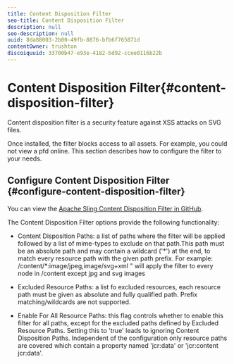 ```yaml
---
title: Content Disposition Filter
seo-title: Content Disposition Filter
description: null
seo-description: null
uuid: 8da88003-2b00-49fb-8876-bfb6f765871d
contentOwner: trushton
discoiquuid: 33700b47-e93e-4182-bd92-ccee0116b22b
---
```


# Content Disposition Filter{#content-disposition-filter}

Content disposition filter is a security feature against XSS attacks on SVG files.

Once installed, the filter blocks access to all assets. For example, you could not view a pfd online. This section describes how to configure the filter to your needs.

## Configure Content Disposition Filter {#configure-content-disposition-filter}

You can view the [Apache Sling Content Disposition Filter in GitHub](https://github.com/apache/sling-org-apache-sling-security/blob/master/src/main/java/org/apache/sling/security/impl/ContentDispositionFilterConfiguration.java).

The Content Disposition Filter options provide the following functionality:

* Content Disposition Paths: a list of paths where the filter will be applied followed by a list of mime-types to exclude on that path.This path must be an absolute path and may contain a wildcard ('&#42;') at the end, to match every resource path with the given path prefix. For example: /content/&#42;:image/jpeg,image/svg+xml " will apply the filter to every node in /content except jpg and svg images

* Excluded Resource Paths: a list fo excluded resources, each resource path must be given as absolute and fully qualified path. Prefix matching/wildcards are not supported.

* Enable For All Resource Paths: this flag controls whether to enable this filter for all paths, except for the excluded paths defined by Excluded Resource Paths. Setting this to 'true' leads to ignoring Content Disposition Paths. Independent of the configuration only resource paths are covered which contain a property named 'jcr:data' or 'jcr:content jcr:data'.

